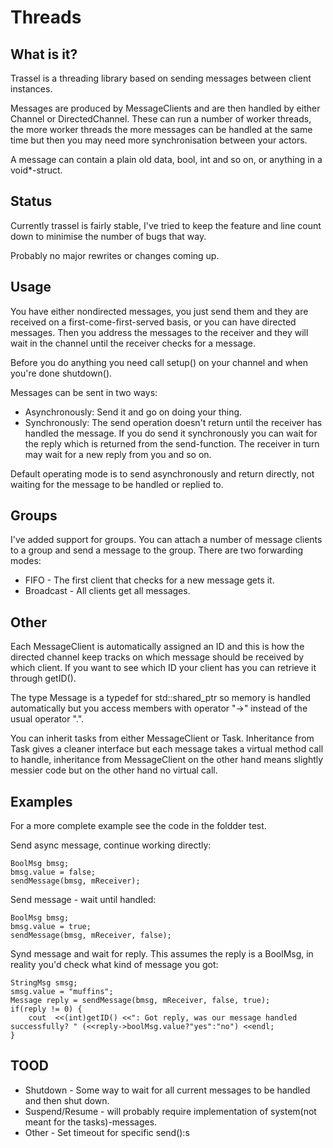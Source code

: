 Threads
=======

What is it?
-----------
Trassel is a threading library based on sending messages between client instances.

Messages are produced by MessageClients and are then handled by either Channel or DirectedChannel. These can run a number of worker threads, 
the more worker threads the more messages can be handled at the same time but then you may need more synchronisation between your actors.

A message can contain a plain old data, bool, int and so on, or anything in a void*-struct.

Status
------

Currently trassel is fairly stable, I've tried to keep the feature and line count down to minimise the number of bugs that way.

Probably no major rewrites or changes coming up.

Usage
-----
You have either nondirected messages, you just send them and they are received on a first-come-first-served basis, or you can have
directed messages. Then you address the messages to the receiver and they will wait in the channel until the receiver checks for a message.

Before you do anything you need call setup() on your channel and when you're done shutdown().
 
Messages can be sent in two ways:

* Asynchronously: Send it and go on doing your thing.
* Synchronously: The send operation doesn't return until the receiver has handled the message.
	If you do send it synchronously you can wait for the reply which is returned from the send-function.
	The receiver in turn may wait for a new reply from you and so on.

Default operating mode is to send asynchronously and return directly, not waiting for the message to be handled or replied to.

Groups
------

I've added support for groups. You can attach a number of message clients to a group and send a message to the group. There are two forwarding modes:

* FIFO - The first client that checks for a new message gets it.
* Broadcast - All clients get all messages.

Other
-----
Each MessageClient is automatically assigned an ID and this is how the directed channel keep tracks on which message should be received by
which client. If you want to see which ID your client has you can retrieve it through getID().

The type Message is a typedef for std::shared_ptr<MessageS> so memory is handled automatically but you access members with 
operator "->" instead of the usual operator ".".

You can inherit tasks from either MessageClient or Task. 
Inheritance from Task gives a cleaner interface but each message takes a virtual method call to handle, inheritance from MessageClient on
the other hand means slightly messier code but on the other hand no virtual call.

Examples
--------
For a more complete example see the code in the foldder test.

Send async message, continue working directly:
    
	BoolMsg bmsg;
	bmsg.value = false;
    sendMessage(bmsg, mReceiver);

Send message - wait until handled:
    
	BoolMsg bmsg;
	bmsg.value = true;
	sendMessage(bmsg, mReceiver, false);

Synd message and wait for reply. This assumes the reply is a BoolMsg, in reality you'd check what kind of message you got:

    StringMsg smsg;
	smsg.value = "muffins";
    Message reply = sendMessage(bmsg, mReceiver, false, true);
    if(reply != 0) {
    	cout  <<(int)getID() <<": Got reply, was our message handled successfully? " (<<reply->boolMsg.value?"yes":"no") <<endl;
    }

TOOD
----

* Shutdown - Some way to wait for all current messages to be handled and then shut down.
* Suspend/Resume - will probably require implementation of system(not meant for the tasks)-messages.
* Other - Set timeout for specific send():s
